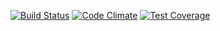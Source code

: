 [![Build Status](https://travis-ci.org/immanuel192/sback-test.png?branch=master)](https://travis-ci.org/immanuel192/sback-test/)
[![Code Climate](https://codeclimate.com/github/immanuel192/sback-test.png)](https://codeclimate.com/github/immanuel192/sback-test)
[![Test Coverage](https://codeclimate.com/github/immanuel192/sback-test/badges/coverage.svg)](https://codeclimate.com/github/immanuel192/sback-test/coverage)